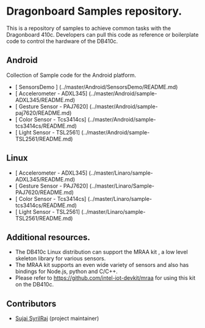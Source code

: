 Dragonboard Samples repository.
=======

 This is a repository of samples to achieve common tasks with the 
 Dragonboard 410c. 
 Developers can pull this code as reference or boilerplate code
 to control the hardware of the DB410c. 


## Android
 
 Collection of Sample code  for the Android platform.


* [ SensorsDemo ] (../master/Android/SensorsDemo/README.md)
* [ Accelerometer   - ADXL345] (../master/Android/sample-ADXL345/README.md)
* [ Gesture Sensor  - PAJ7620] (../master/Android/sample-paj7620/README.md)
* [ Color Sensor    - Tcs3414cs] (../master/Android/sample-tcs3414cs/README.md)
* [ Light Sensor    - TSL2561] (../master/Android/sample-TSL2561/README.md)

## Linux

* [ Accelerometer   - ADXL345] (../master/Linaro/sample-ADXL345/README.md)
* [ Gesture Sensor  - PAJ7620] (../master/Linaro/Sample-PAJ7620/README.md)
* [ Color Sensor    - Tcs3414cs] (../master/Linaro/sample-tcs3414cs/README.md)
* [ Light Sensor    - TSL2561] (../master/Linaro/sample-TSL2561/README.md)

## Additional resources. 
 *  The DB410c Linux distribution can support the MRAA kit , a low level skeleton library for various sensors.
 *  The MRAA kit supports an even wide variety of sensors and also has bindings for Node.js, python and C/C++. 
 *  Please refer to https://github.com/intel-iot-devkit/mraa for using this kit on the DB410c.

## Contributors 
 * [Sujai SyrilRaj](https://github.com/Sujai) (project maintainer)

